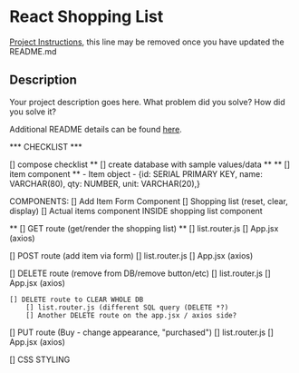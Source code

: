 # React Shopping List

[Project Instructions](./INSTRUCTIONS.md), this line may be removed once you have updated the README.md

## Description

Your project description goes here. What problem did you solve? How did you solve it?

Additional README details can be found [here](https://github.com/PrimeAcademy/readme-template/blob/master/README.md).


*** CHECKLIST ***

[] compose checklist
** [] create database with sample values/data **
** [] item component **
    - Item object - {id: SERIAL PRIMARY KEY, name: VARCHAR(80), qty: NUMBER, unit: VARCHAR(20),}

COMPONENTS:
    [] Add Item Form Component
    [] Shopping list (reset, clear, display)
        [] Actual items component INSIDE shopping list component


** [] GET route (get/render the shopping list) **
    [] list.router.js
    [] App.jsx (axios)

[] POST route (add item via form)
    [] list.router.js
    [] App.jsx (axios)

[] DELETE route (remove from DB/remove button/etc)
    [] list.router.js
    [] App.jsx (axios)

    [] DELETE route to CLEAR WHOLE DB
        [] list.router.js (different SQL query (DELETE *?)
        [] Another DELETE route on the app.jsx / axios side?

[] PUT route (Buy - change appearance, "purchased")
    [] list.router.js
    [] App.jsx (axios)

[] CSS STYLING